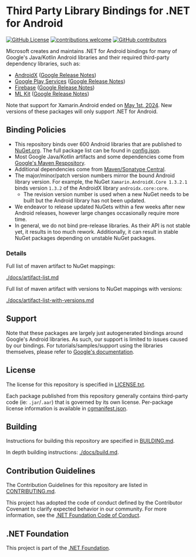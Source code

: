 # Third Party Library Bindings for .NET for Android

[![GitHub License](https://img.shields.io/badge/license-MIT-lightgrey.svg)](https://github.com/xamarin/AndroidX/blob/main/LICENSE.txt)
[![contributions welcome](https://img.shields.io/badge/contributions-welcome-brightgreen.svg?style=flat)](https://github.com/xamarin/AndroidX/issues)
[![GitHub contributors](https://img.shields.io/github/contributors/xamarin/AndroidX.svg)](https://github.com/xamarin/AndroidX/graphs/contributors)

Microsoft creates and maintains .NET for Android bindings for many of Google's Java/Kotlin 
Android libraries and their required third-party dependency libraries, such as:

- [AndroidX](https://developer.android.com/jetpack) ([Google Release Notes](https://developer.android.com/jetpack/androidx/versions/stable-channel))
- [Google Play Services](https://developers.google.com/android) ([Google Release Notes](https://developers.google.com/android/guides/releases))
- [Firebase](https://firebase.google.com) ([Google Release Notes](https://firebase.google.com/support/release-notes/android))
- [ML Kit](https://developers.google.com/ml-kit) ([Google Release Notes](https://developers.google.com/ml-kit/release-notes))

Note that support for Xamarin.Android ended on [May 1st, 2024](https://dotnet.microsoft.com/en-us/platform/support/policy/xamarin). New versions of these packages will only support .NET for Android.

## Binding Policies

- This repository binds over 600 Android libraries that are published to [NuGet.org](https://nuget.org). The full 
  package list can be found in [config.json](config.json).
- Most Google Java/Kotlin artifacts and some dependencies come from [Google's Maven Respository](https://maven.google.com/web/index.html#).
- Additional dependencies come from [Maven/Sonatype Central](https://repo1.maven.org/maven2/).
- The major/minor/patch version numbers mirror the bound Android library version. For example, the NuGet `Xamarin.AndroidX.Core 1.3.2.1` 
  binds version `1.3.2` of the AndroidX library `androidx.core:core`.
  - The revision version number is used when a new NuGet needs to be built but the Android library has not been updated.
- We endeavor to release updated NuGets within a few weeks after new Android releases, however large changes occasionally require 
  more time.
- In general, we do not bind pre-release libraries. As their API is not stable yet, it results in too much rework. Additionally,
  it can result in stable NuGet packages depending on unstable NuGet packages.

### Details

Full list of maven artifact to NuGet mappings:

[./docs/artifact-list.md](./docs/artifact-list.md)

Full list of maven artifact with versions to NuGet mappings with versions:

[./docs/artifact-list-with-versions.md](./docs/artifact-list-with-versions.md)

## Support

Note that these packages are largely just autogenerated bindings around Google's Android libraries.  As such, our support is limited to issues caused by our bindings.  For tutorials/samples/support using the libraries themselves, please refer to [Google's documentation](https://developer.android.com/jetpack).

## License

The license for this repository is specified in [LICENSE.txt](LICENSE.txt).

Each package published from this repository generally contains third-party code (ie: `.jar`/`.aar`) that 
is governed by its own license.  Per-package license information is available in [cgmanifest.json](cgmanifest.json).

## Building

Instructions for building this repository are specified in [BUILDING.md](BUILDING.md).

In depth building instructions: [./docs/build.md](./docs/build.md).

## Contribution Guidelines

The Contribution Guidelines for this repository are listed in [CONTRIBUTING.md](.github/CONTRIBUTING.md).

This project has adopted the code of conduct defined by the Contributor Covenant
to clarify expected behavior in our community. For more information, see the
[.NET Foundation Code of Conduct](http://www.dotnetfoundation.org/code-of-conduct).

## .NET Foundation

This project is part of the [.NET Foundation](http://www.dotnetfoundation.org/projects).
